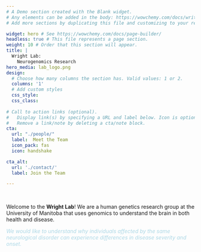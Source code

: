 ```yaml
---
# A Demo section created with the Blank widget.
# Any elements can be added in the body: https://wowchemy.com/docs/writing-markdown-latex/
# Add more sections by duplicating this file and customizing to your requirements.

widget: hero # See https://wowchemy.com/docs/page-builder/
headless: true # This file represents a page section.
weight: 10 # Order that this section will appear.
title: |
  Wright Lab:  
    Neurogenomics Research
hero_media: lab_logo.png
design:
  # Choose how many columns the section has. Valid values: 1 or 2.
  columns: '1'
  # Add custom styles
  css_style:
  css_class:
  
# Call to action links (optional).
#   Display link(s) by specifying a URL and label below. Icon is optional for `cta`.
#   Remove a link/note by deleting a cta/note block.
cta:
  url: "./people/"
  label:  Meet the Team
  icon_pack: fas
  icon: handshake

cta_alt:
  url: './contact/'
  label: Join the Team

---
```


<br>

Welcome to the **Wright Lab**! We are a human genetics research group at the University of Manitoba that uses genomics to understand the brain in both health and disease.

<span style="color:lightblue">*We would like to understand why individuals affected by the same neurological disorder can experience differences in disease severity and onset.*</span>

<br>


